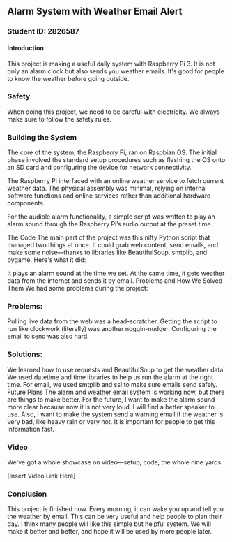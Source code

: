 
## Alarm System with Weather Email Alert
### Student ID: 2826587
#### Introduction
This project is making a useful daily system with Raspberry Pi 3. It is not only an alarm clock but also sends you weather emails. It's good for people to know the weather before going outside.

### Safety
When doing this project, we need to be careful with electricity. We always make sure to follow the safety rules.

### Building the System
The core of the system, the Raspberry Pi, ran on Raspbian OS. The initial phase involved the standard setup procedures such as flashing the OS onto an SD card and configuring the device for network connectivity.

The Raspberry Pi interfaced with an online weather service to fetch current weather data. The physical assembly was minimal, relying on internal software functions and online services rather than additional hardware components.

For the audible alarm functionality, a simple script was written to play an alarm sound through the Raspberry Pi’s audio output at the preset time.

The Code
The main part of the project was this nifty Python script that managed two things at once. It could grab web content, send emails, and make some noise—thanks to libraries like BeautifulSoup, smtplib, and pygame. Here's what it did:

It plays an alarm sound at the time we set.
At the same time, it gets weather data from the internet and sends it by email.
Problems and How We Solved Them
We had some problems during the project:

### Problems:

Pulling live data from the web was a head-scratcher.
Getting the script to run like clockwork (literally) was another noggin-nudger.
Configuring the email to send was also hard.
### Solutions:

We learned how to use requests and BeautifulSoup to get the weather data.
We used datetime and time libraries to help us run the alarm at the right time.
For email, we used smtplib and ssl to make sure emails send safely.
Future Plans
The alarm and weather email system is working now, but there are things to make better. For the future, I want to make the alarm sound more clear because now it is not very loud. I will find a better speaker to use. Also, I want to make the system send a warning email if the weather is very bad, like heavy rain or very hot. It is important for people to get this information fast.

### Video
We've got a whole showcase on video—setup, code, the whole nine yards:

[Insert Video Link Here]

### Conclusion
This project is finished now. Every morning, it can wake you up and tell you the weather by email. This can be very useful and help people to plan their day. I think many people will like this simple but helpful system. We will make it better and better, and hope it will be used by more people later.